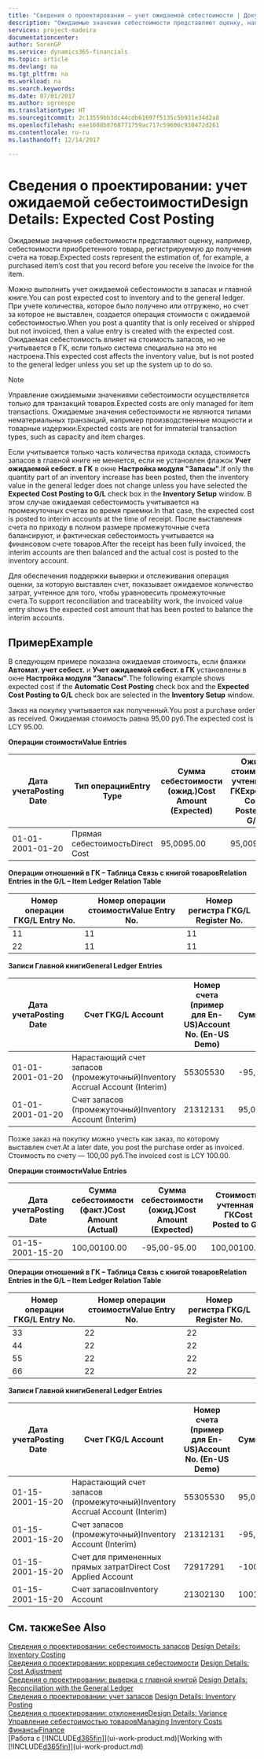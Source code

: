 ```yaml
---
title: "Сведения о проектировании — учет ожидаемой себестоимости | Документы Майкрософт"
description: "Ожидаемые значения себестоимости представляют оценку, например, себестоимости приобретенного товара, регистрируемую до получения счета на товар."
services: project-madeira
documentationcenter: 
author: SorenGP
ms.service: dynamics365-financials
ms.topic: article
ms.devlang: na
ms.tgt_pltfrm: na
ms.workload: na
ms.search.keywords: 
ms.date: 07/01/2017
ms.author: sgroespe
ms.translationtype: HT
ms.sourcegitcommit: 2c13559bb3dc44cdb61697f5135c5b931e34d2a8
ms.openlocfilehash: eae1608b8768771759ac717c59606c930472d261
ms.contentlocale: ru-ru
ms.lasthandoff: 12/14/2017

---
```

# <a name="design-details-expected-cost-posting"></a><span data-ttu-id="0206a-103">Сведения о проектировании: учет ожидаемой себестоимости</span><span class="sxs-lookup"><span data-stu-id="0206a-103">Design Details: Expected Cost Posting</span></span>
<span data-ttu-id="0206a-104">Ожидаемые значения себестоимости представляют оценку, например, себестоимости приобретенного товара, регистрируемую до получения счета на товар.</span><span class="sxs-lookup"><span data-stu-id="0206a-104">Expected costs represent the estimation of, for example, a purchased item’s cost that you record before you receive the invoice for the item.</span></span>  

 <span data-ttu-id="0206a-105">Можно выполнить учет ожидаемой себестоимости в запасах и главной книге.</span><span class="sxs-lookup"><span data-stu-id="0206a-105">You can post expected cost to inventory and to the general ledger.</span></span> <span data-ttu-id="0206a-106">При учете количества, которое было получено или отгружено, но счет за которое не выставлен, создается операция стоимости с ожидаемой себестоимостью.</span><span class="sxs-lookup"><span data-stu-id="0206a-106">When you post a quantity that is only received or shipped but not invoiced, then a value entry is created with the expected cost.</span></span> <span data-ttu-id="0206a-107">Ожидаемая себестоимость влияет на стоимость запасов, но не учитывается в ГК, если только система специально на это не настроена.</span><span class="sxs-lookup"><span data-stu-id="0206a-107">This expected cost affects the inventory value, but is not posted to the general ledger unless you set up the system up to do so.</span></span>  

> [!NOTE]  
>  <span data-ttu-id="0206a-108">Управление ожидаемыми значениями себестоимости осуществляется только для транзакций товаров.</span><span class="sxs-lookup"><span data-stu-id="0206a-108">Expected costs are only managed for item transactions.</span></span> <span data-ttu-id="0206a-109">Ожидаемые значения себестоимости не являются типами нематериальных транзакций, например производственные мощности и товарные издержки.</span><span class="sxs-lookup"><span data-stu-id="0206a-109">Expected costs are not for immaterial transaction types, such as capacity and item charges.</span></span>  

 <span data-ttu-id="0206a-110">Если учитывается только часть количества прихода склада, стоимость запасов в главной книге не меняется, если не установлен флажок **Учет ожидаемой себест. в ГК** в окне **Настройка модуля "Запасы"**.</span><span class="sxs-lookup"><span data-stu-id="0206a-110">If only the quantity part of an inventory increase has been posted, then the inventory value in the general ledger does not change unless you have selected the **Expected Cost Posting to G/L** check box in the **Inventory Setup** window.</span></span> <span data-ttu-id="0206a-111">В этом случае ожидаемая себестоимость учитывается на промежуточных счетах во время приемки.</span><span class="sxs-lookup"><span data-stu-id="0206a-111">In that case, the expected cost is posted to interim accounts at the time of receipt.</span></span> <span data-ttu-id="0206a-112">После выставления счета по приходу в полном размере промежуточные счета балансируют, и фактическая себестоимость учитывается на финансовом счете товаров.</span><span class="sxs-lookup"><span data-stu-id="0206a-112">After the receipt has been fully invoiced, the interim accounts are then balanced and the actual cost is posted to the inventory account.</span></span>  

 <span data-ttu-id="0206a-113">Для обеспечения поддержки выверки и отслеживания операция оценки, за которую выставлен счет, показывает ожидаемое количество затрат, учтенное для того, чтобы уравновесить промежуточные счета.</span><span class="sxs-lookup"><span data-stu-id="0206a-113">To support reconciliation and traceability work, the invoiced value entry shows the expected cost amount that has been posted to balance the interim accounts.</span></span>  

## <a name="example"></a><span data-ttu-id="0206a-114">Пример</span><span class="sxs-lookup"><span data-stu-id="0206a-114">Example</span></span>  
 <span data-ttu-id="0206a-115">В следующем примере показана ожидаемая стоимость, если флажки **Автомат. учет себест.** и **Учет ожидаемой себест. в ГК** установлены в окне **Настройка модуля "Запасы"**.</span><span class="sxs-lookup"><span data-stu-id="0206a-115">The following example shows expected cost if the **Automatic Cost Posting** check box and the **Expected Cost Posting to G/L** check box are selected in the **Inventory Setup** window.</span></span>  

 <span data-ttu-id="0206a-116">Заказ на покупку учитывается как полученный.</span><span class="sxs-lookup"><span data-stu-id="0206a-116">You post a purchase order as received.</span></span> <span data-ttu-id="0206a-117">Ожидаемая стоимость равна 95,00 руб.</span><span class="sxs-lookup"><span data-stu-id="0206a-117">The expected cost is LCY 95.00.</span></span>  

 <span data-ttu-id="0206a-118">**Операции стоимости**</span><span class="sxs-lookup"><span data-stu-id="0206a-118">**Value Entries**</span></span>  

|<span data-ttu-id="0206a-119">Дата учета</span><span class="sxs-lookup"><span data-stu-id="0206a-119">Posting Date</span></span>|<span data-ttu-id="0206a-120">Тип операции</span><span class="sxs-lookup"><span data-stu-id="0206a-120">Entry Type</span></span>|<span data-ttu-id="0206a-121">Сумма себестоимости (ожид.)</span><span class="sxs-lookup"><span data-stu-id="0206a-121">Cost Amount (Expected)</span></span>|<span data-ttu-id="0206a-122">Ожид. стоимость, учтенная в ГК</span><span class="sxs-lookup"><span data-stu-id="0206a-122">Expected Cost Posted to G/L</span></span>|<span data-ttu-id="0206a-123">Ожидаемая себестоимость</span><span class="sxs-lookup"><span data-stu-id="0206a-123">Expected Cost</span></span>|<span data-ttu-id="0206a-124">Номер товарной операции</span><span class="sxs-lookup"><span data-stu-id="0206a-124">Item Ledger Entry No.</span></span>|<span data-ttu-id="0206a-125">Номер операции</span><span class="sxs-lookup"><span data-stu-id="0206a-125">Entry No.</span></span>|  
|------------------|----------------|------------------------------|----------------------------------|-------------------|---------------------------|---------------|  
|<span data-ttu-id="0206a-126">01-01-20</span><span class="sxs-lookup"><span data-stu-id="0206a-126">01-01-20</span></span>|<span data-ttu-id="0206a-127">Прямая себестоимость</span><span class="sxs-lookup"><span data-stu-id="0206a-127">Direct Cost</span></span>|<span data-ttu-id="0206a-128">95,00</span><span class="sxs-lookup"><span data-stu-id="0206a-128">95.00</span></span>|<span data-ttu-id="0206a-129">95,00</span><span class="sxs-lookup"><span data-stu-id="0206a-129">95.00</span></span>|<span data-ttu-id="0206a-130">Да</span><span class="sxs-lookup"><span data-stu-id="0206a-130">Yes</span></span>|<span data-ttu-id="0206a-131">1</span><span class="sxs-lookup"><span data-stu-id="0206a-131">1</span></span>|<span data-ttu-id="0206a-132">1</span><span class="sxs-lookup"><span data-stu-id="0206a-132">1</span></span>|  

 <span data-ttu-id="0206a-133">**Операции отношений в ГК – Таблица Связь с книгой товаров**</span><span class="sxs-lookup"><span data-stu-id="0206a-133">**Relation Entries in the G/L – Item Ledger Relation Table**</span></span>  

|<span data-ttu-id="0206a-134">Номер операции ГК</span><span class="sxs-lookup"><span data-stu-id="0206a-134">G/L Entry No.</span></span>|<span data-ttu-id="0206a-135">Номер операции стоимости</span><span class="sxs-lookup"><span data-stu-id="0206a-135">Value Entry No.</span></span>|<span data-ttu-id="0206a-136">Номер регистра ГК</span><span class="sxs-lookup"><span data-stu-id="0206a-136">G/L Register No.</span></span>|  
|--------------------|---------------------|-----------------------|  
|<span data-ttu-id="0206a-137">1</span><span class="sxs-lookup"><span data-stu-id="0206a-137">1</span></span>|<span data-ttu-id="0206a-138">1</span><span class="sxs-lookup"><span data-stu-id="0206a-138">1</span></span>|<span data-ttu-id="0206a-139">1</span><span class="sxs-lookup"><span data-stu-id="0206a-139">1</span></span>|  
|<span data-ttu-id="0206a-140">2</span><span class="sxs-lookup"><span data-stu-id="0206a-140">2</span></span>|<span data-ttu-id="0206a-141">1</span><span class="sxs-lookup"><span data-stu-id="0206a-141">1</span></span>|<span data-ttu-id="0206a-142">1</span><span class="sxs-lookup"><span data-stu-id="0206a-142">1</span></span>|  

 <span data-ttu-id="0206a-143">**Записи Главной книги**</span><span class="sxs-lookup"><span data-stu-id="0206a-143">**General Ledger Entries**</span></span>  

|<span data-ttu-id="0206a-144">Дата учета</span><span class="sxs-lookup"><span data-stu-id="0206a-144">Posting Date</span></span>|<span data-ttu-id="0206a-145">Счет ГК</span><span class="sxs-lookup"><span data-stu-id="0206a-145">G/L Account</span></span>|<span data-ttu-id="0206a-146">Номер счета (пример для En-US)</span><span class="sxs-lookup"><span data-stu-id="0206a-146">Account No. (En-US Demo)</span></span>|<span data-ttu-id="0206a-147">Сумма</span><span class="sxs-lookup"><span data-stu-id="0206a-147">Amount</span></span>|<span data-ttu-id="0206a-148">Номер операции</span><span class="sxs-lookup"><span data-stu-id="0206a-148">Entry No.</span></span>|  
|------------------|------------------|---------------------------------|------------|---------------|  
|<span data-ttu-id="0206a-149">01-01-20</span><span class="sxs-lookup"><span data-stu-id="0206a-149">01-01-20</span></span>|<span data-ttu-id="0206a-150">Нарастающий счет запасов (промежуточный)</span><span class="sxs-lookup"><span data-stu-id="0206a-150">Inventory Accrual Account (Interim)</span></span>|<span data-ttu-id="0206a-151">5530</span><span class="sxs-lookup"><span data-stu-id="0206a-151">5530</span></span>|<span data-ttu-id="0206a-152">-95,00</span><span class="sxs-lookup"><span data-stu-id="0206a-152">-95.00</span></span>|<span data-ttu-id="0206a-153">2</span><span class="sxs-lookup"><span data-stu-id="0206a-153">2</span></span>|  
|<span data-ttu-id="0206a-154">01-01-20</span><span class="sxs-lookup"><span data-stu-id="0206a-154">01-01-20</span></span>|<span data-ttu-id="0206a-155">Счет запасов (промежуточный)</span><span class="sxs-lookup"><span data-stu-id="0206a-155">Inventory Account (Interim)</span></span>|<span data-ttu-id="0206a-156">2131</span><span class="sxs-lookup"><span data-stu-id="0206a-156">2131</span></span>|<span data-ttu-id="0206a-157">95,00</span><span class="sxs-lookup"><span data-stu-id="0206a-157">95.00</span></span>|<span data-ttu-id="0206a-158">1</span><span class="sxs-lookup"><span data-stu-id="0206a-158">1</span></span>|  

 <span data-ttu-id="0206a-159">Позже заказ на покупку можно учесть как заказ, по которому выставлен счет.</span><span class="sxs-lookup"><span data-stu-id="0206a-159">At a later date, you post the purchase order as invoiced.</span></span> <span data-ttu-id="0206a-160">Стоимость по счету — 100,00 руб.</span><span class="sxs-lookup"><span data-stu-id="0206a-160">The invoiced cost is LCY 100.00.</span></span>  

 <span data-ttu-id="0206a-161">**Операции стоимости**</span><span class="sxs-lookup"><span data-stu-id="0206a-161">**Value Entries**</span></span>  

|<span data-ttu-id="0206a-162">Дата учета</span><span class="sxs-lookup"><span data-stu-id="0206a-162">Posting Date</span></span>|<span data-ttu-id="0206a-163">Сумма себестоимости (факт.)</span><span class="sxs-lookup"><span data-stu-id="0206a-163">Cost Amount (Actual)</span></span>|<span data-ttu-id="0206a-164">Сумма себестоимости (ожид.)</span><span class="sxs-lookup"><span data-stu-id="0206a-164">Cost Amount (Expected)</span></span>|<span data-ttu-id="0206a-165">Стоимость, учтенная в ГК</span><span class="sxs-lookup"><span data-stu-id="0206a-165">Cost Posted to G/L</span></span>|<span data-ttu-id="0206a-166">Ожидаемая себестоимость</span><span class="sxs-lookup"><span data-stu-id="0206a-166">Expected Cost</span></span>|<span data-ttu-id="0206a-167">Номер товарной операции</span><span class="sxs-lookup"><span data-stu-id="0206a-167">Item Ledger Entry No.</span></span>|<span data-ttu-id="0206a-168">Номер операции</span><span class="sxs-lookup"><span data-stu-id="0206a-168">Entry No.</span></span>|  
|------------------|----------------------------|------------------------------|-------------------------|-------------------|---------------------------|---------------|  
|<span data-ttu-id="0206a-169">01-15-20</span><span class="sxs-lookup"><span data-stu-id="0206a-169">01-15-20</span></span>|<span data-ttu-id="0206a-170">100,00</span><span class="sxs-lookup"><span data-stu-id="0206a-170">100.00</span></span>|<span data-ttu-id="0206a-171">-95,00</span><span class="sxs-lookup"><span data-stu-id="0206a-171">-95.00</span></span>|<span data-ttu-id="0206a-172">100,00</span><span class="sxs-lookup"><span data-stu-id="0206a-172">100.00</span></span>|<span data-ttu-id="0206a-173">Нет</span><span class="sxs-lookup"><span data-stu-id="0206a-173">No</span></span>|<span data-ttu-id="0206a-174">1</span><span class="sxs-lookup"><span data-stu-id="0206a-174">1</span></span>|<span data-ttu-id="0206a-175">2</span><span class="sxs-lookup"><span data-stu-id="0206a-175">2</span></span>|  

 <span data-ttu-id="0206a-176">**Операции отношений в ГК – Таблица Связь с книгой товаров**</span><span class="sxs-lookup"><span data-stu-id="0206a-176">**Relation Entries in the G/L – Item Ledger Relation Table**</span></span>  

|<span data-ttu-id="0206a-177">Номер операции ГК</span><span class="sxs-lookup"><span data-stu-id="0206a-177">G/L Entry No.</span></span>|<span data-ttu-id="0206a-178">Номер операции стоимости</span><span class="sxs-lookup"><span data-stu-id="0206a-178">Value Entry No.</span></span>|<span data-ttu-id="0206a-179">Номер регистра ГК</span><span class="sxs-lookup"><span data-stu-id="0206a-179">G/L Register No.</span></span>|  
|--------------------|---------------------|-----------------------|  
|<span data-ttu-id="0206a-180">3</span><span class="sxs-lookup"><span data-stu-id="0206a-180">3</span></span>|<span data-ttu-id="0206a-181">2</span><span class="sxs-lookup"><span data-stu-id="0206a-181">2</span></span>|<span data-ttu-id="0206a-182">2</span><span class="sxs-lookup"><span data-stu-id="0206a-182">2</span></span>|  
|<span data-ttu-id="0206a-183">4</span><span class="sxs-lookup"><span data-stu-id="0206a-183">4</span></span>|<span data-ttu-id="0206a-184">2</span><span class="sxs-lookup"><span data-stu-id="0206a-184">2</span></span>|<span data-ttu-id="0206a-185">2</span><span class="sxs-lookup"><span data-stu-id="0206a-185">2</span></span>|  
|<span data-ttu-id="0206a-186">5</span><span class="sxs-lookup"><span data-stu-id="0206a-186">5</span></span>|<span data-ttu-id="0206a-187">2</span><span class="sxs-lookup"><span data-stu-id="0206a-187">2</span></span>|<span data-ttu-id="0206a-188">2</span><span class="sxs-lookup"><span data-stu-id="0206a-188">2</span></span>|  
|<span data-ttu-id="0206a-189">6</span><span class="sxs-lookup"><span data-stu-id="0206a-189">6</span></span>|<span data-ttu-id="0206a-190">2</span><span class="sxs-lookup"><span data-stu-id="0206a-190">2</span></span>|<span data-ttu-id="0206a-191">2</span><span class="sxs-lookup"><span data-stu-id="0206a-191">2</span></span>|  

 <span data-ttu-id="0206a-192">**Записи Главной книги**</span><span class="sxs-lookup"><span data-stu-id="0206a-192">**General Ledger Entries**</span></span>  

|<span data-ttu-id="0206a-193">Дата учета</span><span class="sxs-lookup"><span data-stu-id="0206a-193">Posting Date</span></span>|<span data-ttu-id="0206a-194">Счет ГК</span><span class="sxs-lookup"><span data-stu-id="0206a-194">G/L Account</span></span>|<span data-ttu-id="0206a-195">Номер счета (пример для En-US)</span><span class="sxs-lookup"><span data-stu-id="0206a-195">Account No. (En-US Demo)</span></span>|<span data-ttu-id="0206a-196">Сумма</span><span class="sxs-lookup"><span data-stu-id="0206a-196">Amount</span></span>|<span data-ttu-id="0206a-197">Номер операции</span><span class="sxs-lookup"><span data-stu-id="0206a-197">Entry No.</span></span>|  
|------------------|------------------|---------------------------------|------------|---------------|  
|<span data-ttu-id="0206a-198">01-15-20</span><span class="sxs-lookup"><span data-stu-id="0206a-198">01-15-20</span></span>|<span data-ttu-id="0206a-199">Нарастающий счет запасов (промежуточный)</span><span class="sxs-lookup"><span data-stu-id="0206a-199">Inventory Accrual Account (Interim)</span></span>|<span data-ttu-id="0206a-200">5530</span><span class="sxs-lookup"><span data-stu-id="0206a-200">5530</span></span>|<span data-ttu-id="0206a-201">95,00</span><span class="sxs-lookup"><span data-stu-id="0206a-201">95.00</span></span>|<span data-ttu-id="0206a-202">4</span><span class="sxs-lookup"><span data-stu-id="0206a-202">4</span></span>|  
|<span data-ttu-id="0206a-203">01-15-20</span><span class="sxs-lookup"><span data-stu-id="0206a-203">01-15-20</span></span>|<span data-ttu-id="0206a-204">Счет запасов (промежуточный)</span><span class="sxs-lookup"><span data-stu-id="0206a-204">Inventory Account (Interim)</span></span>|<span data-ttu-id="0206a-205">2131</span><span class="sxs-lookup"><span data-stu-id="0206a-205">2131</span></span>|<span data-ttu-id="0206a-206">-95,00</span><span class="sxs-lookup"><span data-stu-id="0206a-206">-95.00</span></span>|<span data-ttu-id="0206a-207">3</span><span class="sxs-lookup"><span data-stu-id="0206a-207">3</span></span>|  
|<span data-ttu-id="0206a-208">01-15-20</span><span class="sxs-lookup"><span data-stu-id="0206a-208">01-15-20</span></span>|<span data-ttu-id="0206a-209">Счет для примененных прямых затрат</span><span class="sxs-lookup"><span data-stu-id="0206a-209">Direct Cost Applied Account</span></span>|<span data-ttu-id="0206a-210">7291</span><span class="sxs-lookup"><span data-stu-id="0206a-210">7291</span></span>|<span data-ttu-id="0206a-211">-100</span><span class="sxs-lookup"><span data-stu-id="0206a-211">-100</span></span>|<span data-ttu-id="0206a-212">6</span><span class="sxs-lookup"><span data-stu-id="0206a-212">6</span></span>|  
|<span data-ttu-id="0206a-213">01-15-20</span><span class="sxs-lookup"><span data-stu-id="0206a-213">01-15-20</span></span>|<span data-ttu-id="0206a-214">Счет запасов</span><span class="sxs-lookup"><span data-stu-id="0206a-214">Inventory Account</span></span>|<span data-ttu-id="0206a-215">2130</span><span class="sxs-lookup"><span data-stu-id="0206a-215">2130</span></span>|<span data-ttu-id="0206a-216">100</span><span class="sxs-lookup"><span data-stu-id="0206a-216">100</span></span>|<span data-ttu-id="0206a-217">5</span><span class="sxs-lookup"><span data-stu-id="0206a-217">5</span></span>|  

## <a name="see-also"></a><span data-ttu-id="0206a-218">См. также</span><span class="sxs-lookup"><span data-stu-id="0206a-218">See Also</span></span>
 <span data-ttu-id="0206a-219">[Сведения о проектировании: себестоимость запасов](design-details-inventory-costing.md) </span><span class="sxs-lookup"><span data-stu-id="0206a-219">[Design Details: Inventory Costing](design-details-inventory-costing.md) </span></span>  
 <span data-ttu-id="0206a-220">[Сведения о проектировании: коррекция себестоимости](design-details-cost-adjustment.md) </span><span class="sxs-lookup"><span data-stu-id="0206a-220">[Design Details: Cost Adjustment](design-details-cost-adjustment.md) </span></span>  
 <span data-ttu-id="0206a-221">[Сведения о проектировании: выверка с главной книгой](design-details-reconciliation-with-the-general-ledger.md) </span><span class="sxs-lookup"><span data-stu-id="0206a-221">[Design Details: Reconciliation with the General Ledger](design-details-reconciliation-with-the-general-ledger.md) </span></span>  
 <span data-ttu-id="0206a-222">[Сведения о проектировании: учет запасов](design-details-inventory-posting.md) </span><span class="sxs-lookup"><span data-stu-id="0206a-222">[Design Details: Inventory Posting](design-details-inventory-posting.md) </span></span>  
 [<span data-ttu-id="0206a-223">Сведения о проектировании: отклонение</span><span class="sxs-lookup"><span data-stu-id="0206a-223">Design Details: Variance</span></span>](design-details-variance.md)  
 [<span data-ttu-id="0206a-224">Управление себестоимостью товаров</span><span class="sxs-lookup"><span data-stu-id="0206a-224">Managing Inventory Costs</span></span>](finance-manage-inventory-costs.md)  
 [<span data-ttu-id="0206a-225">Финансы</span><span class="sxs-lookup"><span data-stu-id="0206a-225">Finance</span></span>](finance.md)  
 <span data-ttu-id="0206a-226">[Работа с [!INCLUDE[d365fin](includes/d365fin_md.md)]](ui-work-product.md)</span><span class="sxs-lookup"><span data-stu-id="0206a-226">[Working with [!INCLUDE[d365fin](includes/d365fin_md.md)]](ui-work-product.md)</span></span>

